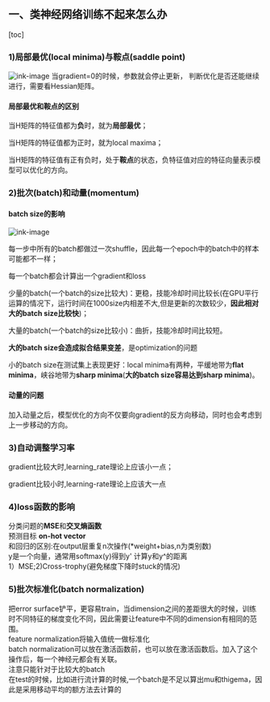 ## 一、类神经网络训练不起来怎么办
[toc]

### 1)局部最优(local minima)与鞍点(saddle point)
![ink-image](https://user-images.githubusercontent.com/56083834/142728141-8373f352-d983-4054-88ad-e29a03097273.png)
当gradient=0的时候，参数就会停止更新，
判断优化是否还能继续进行，需要看Hessian矩阵。
#### 局部最优和鞍点的区别
当H矩阵的特征值都为**负**时，就为**局部最优**；  

当H矩阵的特征值都为正时，就为local maxima；  

当H矩阵的特征值有正有负时，处于**鞍点**的状态，负特征值对应的特征向量表示模型可以优化的方向。  

### 2)批次(batch)和动量(momentum)
#### batch size的影响
![ink-image](https://user-images.githubusercontent.com/56083834/142729524-8dafb17d-f12f-4026-80a7-ab9b825e6380.png)

每一步中所有的batch都做过一次shuffle，因此每一个epoch中的batch中的样本可能都不一样；  

每一个batch都会计算出一个gradient和loss  

少量的batch(一个batch的size比较大)：更稳，技能冷却时间比较长(在GPU平行运算的情况下，运行时间在1000size内相差不大,但是更新的次数较少，**因此相对大的batch size比较快**)；  

大量的batch(一个batch的size比较小)：曲折，技能冷却时间比较短。  

**大的batch size会造成拟合结果变差**，是optimization的问题  

小的batch size在测试集上表现更好：local minima有两种，平缓地带为**flat minima**，峡谷地带为**sharp minima**(**大的batch size容易达到sharp minima**)。  

#### 动量的问题
加入动量之后，模型优化的方向不仅要向gradient的反方向移动，同时也会考虑到上一步移动的方向。

### 3)自动调整学习率
gradient比较大时,learning_rate理论上应该小一点；  

gradient比较小时,learning-rate理论上应该大一点

### 4)loss函数的影响
分类问题的**MSE**和**交叉熵函数**  
预测目标 **on-hot vector**  
和回归的区别:在output层重复n次操作(*weight+bias,n为类别数)  
y是一个向量，通常用softmax(y)得到y'
计算y和y^的距离  
1）MSE;2)Cross-trophy(避免梯度下降时stuck的情况)

### 5)批次标准化(batch normalization)
把error surface铲平，更容易train，当dimension之间的差距很大的时候，训练时不同特征的梯度变化不同，因此需要让feature中不同的dimension有相同的范围。  
feature normalization将输入值统一做标准化  
batch normalization可以放在激活函数前，也可以放在激活函数后。加入了这个操作后，每一个神经元都会有关联。  
注意只能针对于比较大的batch  
在test的时候，比如进行流计算的时候,一个batch是不足以算出mu和thigema，因此是采用移动平均的额方法去计算的  

